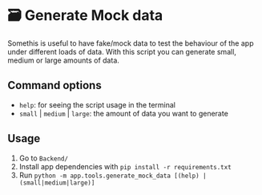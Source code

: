 # 🗃️ Generate Mock data

Somethis is useful to have fake/mock data to test the behaviour of the app under different loads of data. With this script you can generate small, medium or large amounts of data.

## Command options

* `help`: for seeing the script usage in the terminal
* `small` | `medium` | `large`: the amount of data you want to generate

## Usage

1. Go to `Backend/`
2. Install app dependencies with `pip install -r requirements.txt`
3. Run `python -m app.tools.generate_mock_data [(help) | (small|medium|large)]`
